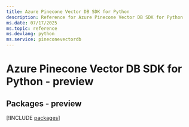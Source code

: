 ```yaml
---
title: Azure Pinecone Vector DB SDK for Python
description: Reference for Azure Pinecone Vector DB SDK for Python
ms.date: 07/17/2025
ms.topic: reference
ms.devlang: python
ms.service: pineconevectordb
---
```

# Azure Pinecone Vector DB SDK for Python - preview
## Packages - preview
[!INCLUDE [packages](pinecone-vector-db-index.md)]